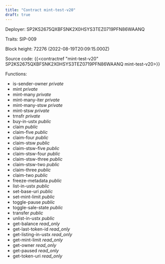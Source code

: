 ```yaml
---
title: "Contract mint-test-v20"
draft: true
---
```

Deployer: SP2KS2675QXBFSNK2X0HSYS3TEZ0719PFN86WAANQ

Traits:
SIP-009 



Block height: 72276 (2022-08-19T20:09:15.000Z)

Source code: {{<contractref "mint-test-v20" SP2KS2675QXBFSNK2X0HSYS3TEZ0719PFN86WAANQ mint-test-v20>}}

Functions:

* is-sender-owner _private_
* mint _private_
* mint-many _private_
* mint-many-iter _private_
* mint-many-stsw _private_
* mint-stsw _private_
* trnsfr _private_
* buy-in-ustx _public_
* claim _public_
* claim-five _public_
* claim-four _public_
* claim-stsw _public_
* claim-stsw-five _public_
* claim-stsw-four _public_
* claim-stsw-three _public_
* claim-stsw-two _public_
* claim-three _public_
* claim-two _public_
* freeze-metadata _public_
* list-in-ustx _public_
* set-base-uri _public_
* set-mint-limit _public_
* toggle-pause _public_
* toggle-sale-state _public_
* transfer _public_
* unlist-in-ustx _public_
* get-balance _read_only_
* get-last-token-id _read_only_
* get-listing-in-ustx _read_only_
* get-mint-limit _read_only_
* get-owner _read_only_
* get-paused _read_only_
* get-token-uri _read_only_
